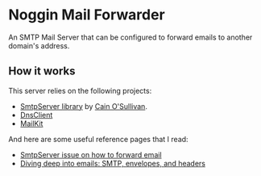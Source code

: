 # Noggin Mail Forwarder
An SMTP Mail Server that can be configured to forward emails to another domain's address.

## How it works

This server relies on the following projects:

* [SmtpServer library](https://github.com/cosullivan/SmtpServer) by [Cain O'Sullivan](https://cainosullivan.com/).
* [DnsClient](https://github.com/MichaCo/DnsClient.NET)
* [MailKit](https://github.com/jstedfast/MailKit)

And here are some useful reference pages that I read:
* [SmtpServer issue on how to forward email](https://github.com/cosullivan/SmtpServer/issues/193)
* [Diving deep into emails: SMTP, envelopes, and headers](https://medium.com/@fabianterh/diving-deep-into-emails-smtp-envelopes-and-headers-a2367d1ad92)